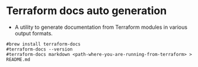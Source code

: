 # Terraform docs auto generation
- A utility to generate documentation from Terraform modules in various output formats.

```
#brew install terraform-docs
#terraform-docs --version
#terraform-docs markdown <path-where-you-are-running-from-terraform> > README.md
```